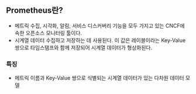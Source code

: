 ## Prometheus란?
- 메트릭 수집, 시각화, 알림, 서비스 디스커버리 기능을 모두 가지고 있는 CNCF에 속한 오픈소스 모니터링 툴이다.
- 시계열 데이터 수집하고 저장하는 데 사용된다. 이 값은 레이블이라는 Key-Value 쌍으로 타임스탬프와 함께 저장되어 시계열 데이터가 형상화된다.

### 특징
- 메트릭 이름과 Key-Value 쌍으로 식별되는 시계열 데이터가 있는 다차원 데이터 모델

